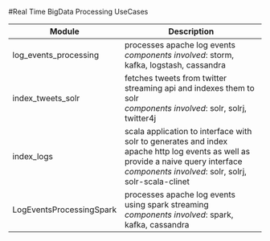 #Real Time BigData Processing UseCases

| Module                   | Description                                                                                                                                                                                  |
| ------                   | -----------                                                                                                                                                                                  |
| log_events_processing    | processes apache log events <br> *components involved*: storm, kafka, logstash, cassandra                                                                                                    |
| index_tweets_solr        | fetches tweets from twitter streaming api and indexes them to solr <br> *components involved*: solr, solrj, twitter4j                                                                        |
| index_logs               | scala application to interface with solr to generates and index apache http log events as well as provide a naive query interface <br> *components involved*: solr, solrj, solr-scala-clinet |
| LogEventsProcessingSpark | processes apache log events using spark streaming <br> *components involved*: spark, kafka, cassandra                                                                                        |
